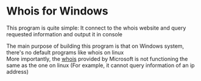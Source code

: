 # Whois for Windows  

This program is quite simple: It connect to the whois website and query requested information and output it in console  

The main purpose of building this program is that on Windows system, there's no default programs like whois on linux  
More importantly, the [whois](https://docs.microsoft.com/en-us/sysinternals/downloads/whois) provided by Microsoft is not functioning the same as the one on linux (For example, it cannot query information of an ip address)  